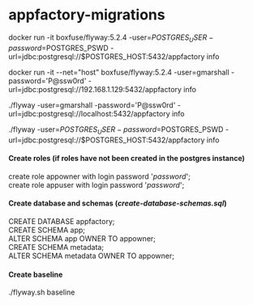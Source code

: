 # appfactory-migrations

docker run -it boxfuse/flyway:5.2.4 -user=$POSTGRES_USER -password=$POSTGRES_PSWD -url=jdbc:postgresql://$POSTGRES_HOST:5432/appfactory info

docker run -it --net="host" boxfuse/flyway:5.2.4 -user=gmarshall -password='P@ssw0rd' -url=jdbc:postgresql://192.168.1.129:5432/appfactory info

./flyway -user=gmarshall -password='P@ssw0rd' -url=jdbc:postgresql://localhost:5432/appfactory info

./flyway -user=$POSTGRES_USER -password=$POSTGRES_PSWD -url=jdbc:postgresql://$POSTGRES_HOST:5432/appfactory info

#### Create roles (if roles have not been created in the postgres instance)
create role appowner with login password '*password*';  
create role appuser with login password '*password*';

#### Create database and schemas (*create-database-schemas.sql*)
CREATE DATABASE appfactory;  
CREATE SCHEMA app;  
ALTER SCHEMA app OWNER TO appowner;  
CREATE SCHEMA metadata;  
ALTER SCHEMA metadata OWNER TO appowner;

#### Create baseline
./flyway.sh baseline
